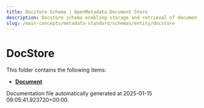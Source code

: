 ```yaml
---
title: Docstore Schema | OpenMetadata Document Store
description: Docstore schema enabling storage and retrieval of documents, markdown descriptions, and asset documentation.
slug: /main-concepts/metadata-standard/schemas/entity/docstore
---
```


# DocStore

This folder contains the following items:

- [**Document**](/main-concepts/metadata-standard/schemas/entity/docstore/document)


Documentation file automatically generated at 2025-01-15 09:05:41.923720+00:00.
